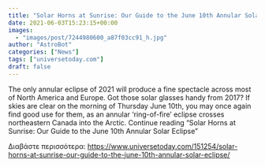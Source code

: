 ```yaml
---
title: "Solar Horns at Sunrise: Our Guide to the June 10th Annular Solar Eclipse"
date: 2021-06-03T15:23:15+00:00
images:
  - "images/post/7244980600_a87f03cc91_h.jpg"
author: "AstroBot"
categories: ["News"]
tags: ["universetoday.com"]
draft: false
---
```


The only annular eclipse of 2021 will produce a fine spectacle across most of North America and Europe. Got those solar glasses handy from 2017? If skies are clear on the morning of Thursday June 10th, you may once again find good use for them, as an annular ‘ring-of-fire’ eclipse crosses northeastern Canada into the Arctic. Continue reading “Solar Horns at Sunrise: Our Guide to the June 10th Annular Solar Eclipse” 

Διαβάστε περισσότερα: https://www.universetoday.com/151254/solar-horns-at-sunrise-our-guide-to-the-june-10th-annular-solar-eclipse/
